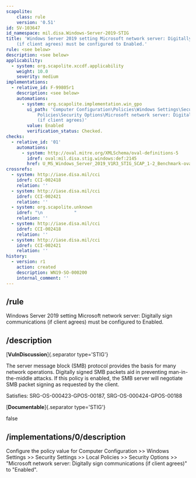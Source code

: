 ```yaml
---
scapolite:
    class: rule
    version: '0.51'
id: SV-103647
id_namespace: mil.disa.Windows-Server-2019-STIG
title: 'Windows Server 2019 setting Microsoft network server: Digitally sign communications
    (if client agrees) must be configured to Enabled.'
rule: <see below>
description: <see below>
applicability:
  - system: org.scapolite.xccdf.applicability
    weight: 10.0
    severity: medium
implementations:
  - relative_id: F-99805r1
    description: <see below>
    automations:
      - system: org.scapolite.implementation.win_gpo
        ui_path: 'Computer Configuration\Policies\Windows Settings\Security Settings\Local
            Policies\Security Options\Microsoft network server: Digitally sign communications
            (if client agrees)'
        value: Enabled
        verification_status: Checked.
checks:
  - relative_id: '01'
    automations:
      - system: http://oval.mitre.org/XMLSchema/oval-definitions-5
        idref: oval:mil.disa.stig.windows:def:2145
        href: U_MS_Windows_Server_2019_V1R3_STIG_SCAP_1-2_Benchmark-oval.xml
crossrefs:
  - system: http://iase.disa.mil/cci
    idref: CCI-002418
    relation: ''
  - system: http://iase.disa.mil/cci
    idref: CCI-002421
    relation: ''
  - system: org.scapolite.unknown
    idref: "\n            "
    relation: ''
  - system: http://iase.disa.mil/cci
    idref: CCI-002418
    relation: ''
  - system: http://iase.disa.mil/cci
    idref: CCI-002421
    relation: ''
history:
  - version: r1
    action: created
    description: WN19-SO-000200
    internal_comment: ''
---
```



## /rule

Windows Server 2019 setting Microsoft network server: Digitally sign communications (if client agrees) must be configured to Enabled.

## /description

[**VulnDiscussion**]{.separator type='STIG'}

The server message block (SMB) protocol provides the basis for many network operations. Digitally signed SMB packets aid in preventing man-in-the-middle attacks. If this policy is enabled, the SMB server will negotiate SMB packet signing as requested by the client.

Satisfies: SRG-OS-000423-GPOS-00187, SRG-OS-000424-GPOS-00188

[**Documentable**]{.separator type='STIG'}

false

## /implementations/0/description

Configure the policy value for Computer Configuration >> Windows Settings >> Security Settings >> Local Policies >> Security Options >> "Microsoft network server: Digitally sign communications (if client agrees)" to "Enabled".
